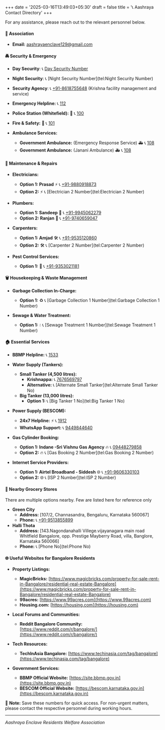 +++
date = '2025-03-16T13:49:03+05:30'
draft = false
title = '📞 Aashraya Contact Directory'
+++

For any assistance, please reach out to the relevant personnel below.

#### **🏢 Association**

- **Email:** [aashrayaenclave129@gmail.com](mailto:aashrayaenclave129@gmail.com)

#### **🚔 Security & Emergency**

- **Day Security**: 📞 [Day Security Number](tel:+919686642768)

- **Night Security**: 📞 [Night Security Number](tel:Night Security Number)

- **Security Agency**: 📞 [+91-8618755648](tel:+918618755648)
(Krishna facility management and service)

- **Emergency Helpline:** 📞 [112](tel:112)

- **Police Station (Whitefield):** 🚓 📞 [100](tel:100)

- **Fire & Safety:** 🚒 📞 [101](tel:101)

- **Ambulance Services:**
  - **Government Ambulance:** (Emergency Response Service) 🚑 📞 [108](tel:108)
  - **Government Ambulance:** (Janani Ambulance) 🚑 📞 [108](tel:108)


#### **🔧 Maintenance & Repairs**

- **Electricians:**
  - **Option 1: Prasad** ⚡ 📞 [+91-9880918873](tel:+919880918873)
  - **Option 2:** ⚡ 📞 [Electrician 2 Number](tel:Electrician 2 Number)

- **Plumbers:**
  - **Option 1: Sandeep** 🚰 📞 [+91-9945062279](tel:+919945062279)
  - **Option 2: Ranjan** 🚰 📞 [+91-9740659047](tel:+919740659047)

- **Carpenters:**
  - **Option 1: Amjad** 🛠️ 📞 [+91-9535120860](tel:+919535120860)
  - **Option 2:** 🛠️ 📞 [Carpenter 2 Number](tel:Carpenter 2 Number)

- **Pest Control Services:**
  - **Option 1:** 🦟 📞 [+91-9353021181](tel:+919353021181)

#### **🗑️ Housekeeping & Waste Management**
- **Garbage Collection In-Charge:**
  - **Option 1:** ♻️ 📞 [Garbage Collection 1 Number](tel:Garbage Collection 1 Number)

- **Sewage & Water Treatment:**
  - **Option 1:** 💧 📞 [Sewage Treatment 1 Number](tel:Sewage Treatment 1 Number)

#### **🏠 Essential Services**
- **BBMP Helpline:** 📞 [1533](tel:1533)

- **Water Supply (Tankers):**
  - **Small Tanker (4,500 litres):**
    - **Krishnappa:** 📞 [7676569797](tel:+917676569797)
    - **Alternative:** 📞 [Alternate Small Tanker](tel:Alternate Small Tanker No)
  - **Big Tanker (13,000 litres):**
    - **Option 1:** 📞 [Big Tanker 1 No](tel:Big Tanker 1 No)

- **Power Supply (BESCOM):**
  - **24x7 Helpline:** ⚡ 📞 [1912](tel:1912)
  - **WhatsApp Support:** 📞 [9449844640](tel:+919449844640)

- **Gas Cylinder Booking:**
  - **Option 1: Indane -Sri Vishnu Gas Agency** 🔥 📞 [09448279858](tel:+919448279858)
  - **Option 2:** 🔥 📞 [Gas Booking 2 Number](tel:Gas Booking 2 Number)

- **Internet Service Providers:**
  - **Option 1: Airtel Broadband - Siddesh** 🌐 📞 [+91-9606330103](tel:+919606330103)
  - **Option 2:** 🌐 📞 [ISP 2 Number](tel:ISP 2 Number)

#### **🛒 Nearby Grocery Stores**
There are multiple options nearby. Few are listed here for reference only
- **Green City**
  - **Address:** [107/2, Channasandra, Bengaluru, Karnataka 560067]
  - **Phone:** 📞 [+91-9513855899](tel:+919513855899)
- **Halli Thota**
  - **Address:** [143.Nagondanahalli Villege.vijayanagara main road Whitfield Bangalore, opp. Prestige Mayberry Road, villa, Banglore, Karnataka 560066]
  - **Phone:** 📞 [Phone No](tel:Phone No)


#### **🌐 Useful Websites for Bangalore Residents**
- **Property Listings:**
  - **MagicBricks:** [https://www.magicbricks.com/property-for-sale-rent-in-Bangalore/residential-real-estate-Bangalore](https://www.magicbricks.com/property-for-sale-rent-in-Bangalore/residential-real-estate-Bangalore)
  - **99acres:** [https://www.99acres.com](https://www.99acres.com)
  - **Housing.com:** [https://housing.com](https://housing.com)
- **Local Forums and Communities:**
  - **Reddit Bangalore Community:** [https://www.reddit.com/r/bangalore/](https://www.reddit.com/r/bangalore/)

- **Tech Resources:**
  - **TechInAsia Bangalore:** [https://www.techinasia.com/tag/bangalore](https://www.techinasia.com/tag/bangalore)

- **Government Services:**
  - **BBMP Official Website:** [https://site.bbmp.gov.in](https://site.bbmp.gov.in)
  - **BESCOM Official Website:** [https://bescom.karnataka.gov.in](https://bescom.karnataka.gov.in)


📢 **Note:** Save these numbers for quick access. For non-urgent matters, please contact the respective personnel during working hours.

---
*Aashraya Enclave Residents Welfare Association*